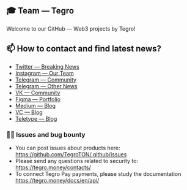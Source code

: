 ## 🎓 Team — Tegro
Welcome to our GitHub — Web3 projects by Tegro!

## 📫 How to contact and find latest news?

- [Twitter — Breaking News](https://twitter.com/TegroTON)
- [Instagram — Our Team](https://www.instagram.com/tegromoney/)
- [Telegram — Community](https://t.me/TegroMoney)
- [Telegram — Other News](https://t.me/Tegro_Money)
- [VK — Community](https://vk.com/tegro)
- [Figma — Portfolio](https://www.figma.com/@tegro)
- [Medium — Blog](https://tegro.medium.com/)
- [VC — Blog](https://vc.ru/s/1151055-tegro-defi-web3)
- [Teletype — Blog](https://teletype.in/@tegro)

### 👨‍💻 Issues and bug bounty
- You can post issues about products here: https://github.com/TegroTON/.github/issues
- Please send any questions related to security to: https://tegro.money/contacts/
- To connect Tegro Pay payments, please study the documentation https://tegro.money/docs/en/api/
